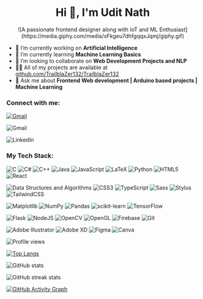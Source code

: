 <h1 align="center">Hi 👋, I'm Udit Nath</h1>

<!-- <p align="center"> <img src="https://github.com/TrailblaZer132/GraphicDesign/blob/main/Personal/Asset%205.png" alt="trailblazer132" /> </p> -->
<!--<p align="center"> <iframe src="https://giphy.com/embed/Lny6Rw04nsOOc" width="480" height="360" frameBorder="0" class="giphy-embed" allowFullScreen></iframe> </p> -->
<!--<p align="center"> <img src="https://giphy.com/embed/Lny6Rw04nsOOc" alt="trailblazer132" /> </p> -->
<div align="center">
![A passionate frontend designer along with IoT and ML Enthusiast](https://media.giphy.com/media/xFkgeu7dhfgqqxJqmj/giphy.gif)
</div>



- 🔭 I’m currently working on **Artificial Intelligence**
- 🌱 I’m currently learning **Machine Learning Basics**
- 👯 I’m looking to collaborate on **Web Development Projects and NLP**
- 👨‍💻 All of my projects are available at [github.com/TrailblaZer132/TrailblaZer132](github.com/TrailblaZer132/TrailblaZer132)
- 💬 Ask me about **Frontend Web development | Arduino based projects | Machine Learning**


<h3 align="left">Connect with me:</h3>
<p align="left">

[![Gmail](https://img.shields.io/badge/Gmail-D14836?style=for-the-badge&logo=gmail&logoColor=white)](mailto:uditjeet@gmail.com)
  
![Gmail](https://img.shields.io/badge/Gmail-D14836?style=for-the-badge&logo=gmail&logoColor=white?Link=mailto:uditjeet@gmail.com)
  
![LinkedIn](https://img.shields.io/badge/linkedin-%230077B5.svg?style=for-the-badge&logo=linkedin&logoColor=white?Link=https://www.linkedin.com/in/udit-nath-b54305173/)
</p>

<h3 align="left">My Tech Stack:</h3>

![C](https://img.shields.io/badge/c-%2300599C.svg?style=for-the-badge&logo=c&logoColor=white)
![C#](https://img.shields.io/badge/c%23-%23239120.svg?style=for-the-badge&logo=c-sharp&logoColor=white)
![C++](https://img.shields.io/badge/c++-%2300599C.svg?style=for-the-badge&logo=c%2B%2B&logoColor=white)
![Java](https://img.shields.io/badge/java-%23ED8B00.svg?style=for-the-badge&logo=openjdk&logoColor=white)
![JavaScript](https://img.shields.io/badge/javascript-%23323330.svg?style=for-the-badge&logo=javascript&logoColor=%23F7DF1E)
![LaTeX](https://img.shields.io/badge/latex-%23008080.svg?style=for-the-badge&logo=latex&logoColor=white)
![Python](https://img.shields.io/badge/python-3670A0?style=for-the-badge&logo=python&logoColor=ffdd54)
![HTML5](https://img.shields.io/badge/html5-%23E34F26.svg?style=for-the-badge&logo=html5&logoColor=white)
![React](https://img.shields.io/badge/react-%2320232a.svg?style=for-the-badge&logo=react&logoColor=%2361DAFB)

![Data Structures and Algorithms](https://img.shields.io/badge/Data%20Structures%20and%20Algorithms-blue)
![CSS3](https://img.shields.io/badge/-CSS3-%231572B6?style=flat-square&logo=css3)
![TypeScript](https://img.shields.io/badge/-TypeScript-007ACC?style=flat-square&logo=typescript&logoColor=white)
![Sass](https://img.shields.io/badge/-Sass-%23CC6699?style=flat-square&logo=sass&logoColor=ffffff)
![Stylus](https://img.shields.io/badge/-Stylus-%23333333?style=flat-square&logo=stylus)
![TailwindCSS](https://img.shields.io/badge/-TailwindCSS-%231a202c?style=flat-square&logo=tailwind-css)

![Matplotlib](https://img.shields.io/badge/Matplotlib-%23ffffff.svg?style=for-the-badge&logo=Matplotlib&logoColor=black)
![NumPy](https://img.shields.io/badge/numpy-%23013243.svg?style=for-the-badge&logo=numpy&logoColor=white)
![Pandas](https://img.shields.io/badge/pandas-%23150458.svg?style=for-the-badge&logo=pandas&logoColor=white)
![scikit-learn](https://img.shields.io/badge/scikit--learn-%23F7931E.svg?style=for-the-badge&logo=scikit-learn&logoColor=white)
![TensorFlow](https://img.shields.io/badge/TensorFlow-%23FF6F00.svg?style=for-the-badge&logo=TensorFlow&logoColor=white)

![Flask](https://img.shields.io/badge/flask-%23000.svg?style=for-the-badge&logo=flask&logoColor=white)
![NodeJS](https://img.shields.io/badge/node.js-6DA55F?style=for-the-badge&logo=node.js&logoColor=white)
![OpenCV](https://img.shields.io/badge/opencv-%23white.svg?style=for-the-badge&logo=opencv&logoColor=white)
![OpenGL](https://img.shields.io/badge/OpenGL-%23FFFFFF.svg?style=for-the-badge&logo=opengl)
![Firebase](https://img.shields.io/badge/firebase-%23039BE5.svg?style=for-the-badge&logo=firebase)
![Git](https://img.shields.io/badge/git-%23F05033.svg?style=for-the-badge&logo=git&logoColor=white)

![Adobe Illustrator](https://img.shields.io/badge/adobe%20illustrator-%23FF9A00.svg?style=for-the-badge&logo=adobe%20illustrator&logoColor=white)
![Adobe XD](https://img.shields.io/badge/Adobe%20XD-470137?style=for-the-badge&logo=Adobe%20XD&logoColor=#FF61F6)
![Figma](https://img.shields.io/badge/figma-%23F24E1E.svg?style=for-the-badge&logo=figma&logoColor=white)
![Canva](https://img.shields.io/badge/Canva-%2300C4CC.svg?style=for-the-badge&logo=Canva&logoColor=white)


![Profile views](https://komarev.com/ghpvc/?username=TrailblaZer132)

[![Top Langs](https://github-readme-stats.vercel.app/api/top-langs/?username=TrailblaZer132)](https://github.com/anuraghazra/github-readme-stats)

![GitHub stats](https://github-readme-stats.vercel.app/api?username=TrailblaZer132&show_icons=true)  

![GitHub streak stats](https://streak-stats.demolab.com/?user=TrailblaZer132)  

[![GitHub Activity Graph](https://github-readme-activity-graph.vercel.app/graph?username=TrailblaZer132&bg_color=d1faff&color=654c9e&line=00aaff&point=ff0000&area=true&hide_border=true)](https://github.com/ashutosh00710/github-readme-activity-graph)



<!-- https://github.com/Ileriayo/markdown-badges -->
<!-- https://arturssmirnovs.github.io/github-profile-readme-generator/ -->


